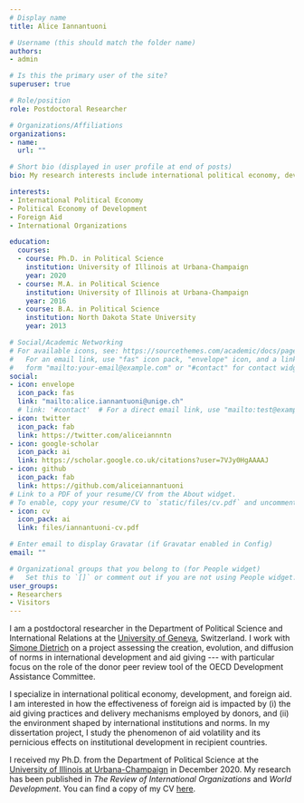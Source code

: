 ```yaml
---
# Display name
title: Alice Iannantuoni

# Username (this should match the folder name)
authors:
- admin

# Is this the primary user of the site?
superuser: true

# Role/position
role: Postdoctoral Researcher

# Organizations/Affiliations
organizations:
- name: 
  url: ""

# Short bio (displayed in user profile at end of posts)
bio: My research interests include international political economy, development, and foreign aid.

interests:
- International Political Economy
- Political Economy of Development 
- Foreign Aid 
- International Organizations

education:
  courses:
  - course: Ph.D. in Political Science
    institution: University of Illinois at Urbana-Champaign
    year: 2020
  - course: M.A. in Political Science
    institution: University of Illinois at Urbana-Champaign
    year: 2016
  - course: B.A. in Political Science
    institution: North Dakota State University
    year: 2013

# Social/Academic Networking
# For available icons, see: https://sourcethemes.com/academic/docs/page-builder/#icons
#   For an email link, use "fas" icon pack, "envelope" icon, and a link in the
#   form "mailto:your-email@example.com" or "#contact" for contact widget.
social:
- icon: envelope
  icon_pack: fas
  link: "mailto:alice.iannantuoni@unige.ch"
  # link: '#contact'  # For a direct email link, use "mailto:test@example.org".
- icon: twitter
  icon_pack: fab
  link: https://twitter.com/aliceiannntn
- icon: google-scholar
  icon_pack: ai
  link: https://scholar.google.co.uk/citations?user=7VJy0HgAAAAJ
- icon: github
  icon_pack: fab
  link: https://github.com/aliceiannantuoni
# Link to a PDF of your resume/CV from the About widget.
# To enable, copy your resume/CV to `static/files/cv.pdf` and uncomment the lines below.
- icon: cv
  icon_pack: ai
  link: files/iannantuoni-cv.pdf

# Enter email to display Gravatar (if Gravatar enabled in Config)
email: ""

# Organizational groups that you belong to (for People widget)
#   Set this to `[]` or comment out if you are not using People widget.
user_groups:
- Researchers
- Visitors
---
```


I am a postdoctoral researcher in the Department of Political Science and International Relations at the [University of Geneva](https://www.unige.ch/sciences-societe/speri), Switzerland. I work with [Simone Dietrich](http://simone-dietrich.com) on a project assessing the creation, evolution, and diffusion of norms in international development and aid giving --- with particular focus on the role of the donor peer review tool of the OECD Development Assistance Committee.

I specialize in international political economy, development, and foreign aid. I am interested in how the effectiveness of foreign aid is impacted by (i) the aid giving practices and delivery mechanisms employed by donors, and (ii) the environment shaped by international institutions and norms. In my dissertation project, I study the phenomenon of aid volatility and its pernicious effects on institutional development in recipient countries.

I received my Ph.D. from the Department of Political Science at the [University of Illinois at Urbana-Champaign](https://pol.illinois.edu) in December 2020. My research has been published in _The Review of International Organizations_ and _World Development_. You can find a copy of my CV [here](https://www.aliceiannantuoni.com/files/iannantuoni-cv.pdf). 
